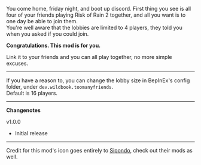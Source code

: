 You come home, friday night, and boot up discord. First thing you see is all four of your friends playing Risk of Rain 2 together, and all you want is to one day be able to join them.  
You're well aware that the lobbies are limited to 4 players, they told you when you asked if you could join.

**Congratulations. This mod is for you.**

Link it to your friends and you can all play together, no more simple excuses.

----

If you have a reason to, you can change the lobby size in BepInEx's config folder, under `dev.wildbook.toomanyfriends`.  
Default is 16 players.

----
**Changenotes**

v1.0.0

  - Initial release

----

Credit for this mod's icon goes entirely to [Sipondo](https://thunderstore.io/package/Sipondo/), check out their mods as well.